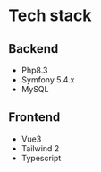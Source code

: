 # Tech stack

## Backend

- Php8.3
- Symfony 5.4.x
- MySQL

## Frontend

- Vue3
- Tailwind 2
- Typescript